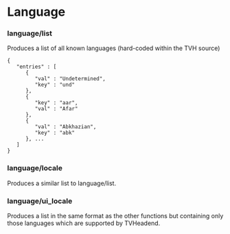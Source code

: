 # Language

### language/list

Produces a list of all known languages (hard-coded within the TVH source)

```
{
   "entries" : [
      {
         "val" : "Undetermined",
         "key" : "und"
      },
      {
         "key" : "aar",
         "val" : "Afar"
      },
      {
         "val" : "Abkhazian",
         "key" : "abk"
      }, ...
   ]
}
```

### language/locale

Produces a similar list to language/list.

### language/ui\_locale

Produces a list in the same format as the other functions but containing only those languages which are supported by TVHeadend.
